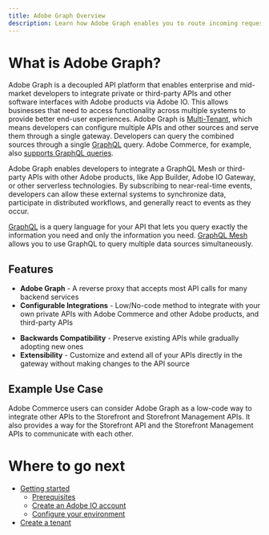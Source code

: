 ```yaml
---
title: Adobe Graph Overview
description: Learn how Adobe Graph enables you to route incoming requests from customers to different underlying remote services.
---
```


# What is Adobe Graph?

Adobe Graph is a decoupled API platform that enables enterprise and mid-market developers to integrate private or third-party APIs and other software interfaces with Adobe products via Adobe IO. This allows businesses that need to access functionality across multiple systems to provide better end-user experiences. Adobe Graph is [Multi-Tenant], which means developers can configure multiple APIs and other sources and serve them through a single gateway. Developers can query the combined sources through a single [GraphQL] query. Adobe Commerce, for example, also [supports GraphQL queries].

Adobe Graph enables developers to integrate a GraphQL Mesh or third-party APIs with other Adobe products, like App Builder, Adobe IO Gateway, or other serverless technologies. By subscribing to near-real-time events, developers can allow these external systems to synchronize data, participate in distributed workflows, and generally react to events as they occur. 

<InlineAlert variant="info" slots="text"/>

[GraphQL] is a query language for your API that lets you query exactly the information you need and only the information you need. [GraphQL Mesh] allows you to use GraphQL to query multiple data sources simultaneously.

## Features

- **Adobe Graph** - A reverse proxy that accepts most API calls for many backend services
- **Configurable Integrations** - Low/No-code method to integrate with your own private APIs with Adobe Commerce and other Adobe products, and third-party APIs
<!-- The two features below likely refer to the App Builder and may need to be deleted before beta -->
- **Backwards Compatibility** - Preserve existing APIs while gradually adopting new ones 
- **Extensibility** - Customize and extend all of your APIs directly in the gateway without making changes to the API source

## Example Use Case

Adobe Commerce users can consider Adobe Graph as a low-code way to integrate other APIs to the Storefront and Storefront Management APIs. It also provides a way for the Storefront API and the Storefront Management APIs to communicate with each other.

# Where to go next

- [Getting started]
  - [Prerequisites]
  - [Create an Adobe IO account]
  - [Configure your environment]
- [Create a tenant]

<!-- Link Definitions -->
<!-- i'll clean out the unused links once we get everything settled. -->
[supports GraphQL queries]:https://devdocs.magento.com/guides/v2.4/graphql/index.html
[GraphQL]: https://graphql.org/
[GraphQL Mesh]: https://www.graphql-mesh.com/
[mesh]:https://www.graphql-mesh.com/docs/getting-started/basic-usage
[Multi-Tenant]:https://medium.com/javarevisited/understanding-of-multi-tenancy-7e9f57f00d1d
[Getting started]:{{page.baseurl}}/overview/getting-started.md
[Prerequisites]:{{page.baseurl}}/overview/getting-started.md#Prerequisites
[Create an Adobe IO account]:{{page.baseurl}}/overview/getting-started.md#Create_an_Adobe_IO_account
[Configure your environment]:{{page.baseurl}}/overview/getting-started.md#Configure_your_environment
[Create a tenant]:{{page.baseurl}}/overview/create-a-tenant.md
